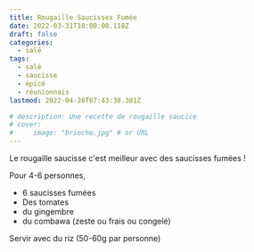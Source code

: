 ```yaml
---
title: Rougaille Saucisses Fumée
date: 2022-03-31T10:00:00.118Z
draft: false
categories:
  - salé
tags:
  - salé
  - saucisse
  - épicé
  - réunionnais
lastmod: 2022-04-26T07:43:38.381Z

# description: Une recette de rougaille saucice
# cover:
#     image: "brioche.jpg" # or URL
---
```


Le rougaille saucisse c'est meilleur avec des saucisses fumées !

<!--more-->

Pour 4-6 personnes,

 - 6 saucisses fumées
 - Des tomates
 - du gingembre
 - du combawa (zeste ou frais ou congelé)


Servir avec du riz (50-60g par personne) 
